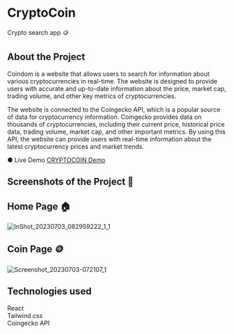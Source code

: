 # CryptoCoin
Crypto search app 🪙

## About the Project
Coindom is a website that allows users to search for information about various cryptocurrencies in real-time. The website is designed to provide users with accurate and up-to-date information about the price, market cap, trading volume, and other key metrics of cryptocurrencies.

The website is connected to the Coingecko API, which is a popular source of data for cryptocurrency information. Coingecko provides data on thousands of cryptocurrencies, including their current price, historical price data, trading volume, market cap, and other important metrics. By using this API, the website can provide users with real-time information about the latest cryptocurrency prices and market trends.

● Live Demo <a href='https://crypto-coin-nu.vercel.app/'>CRYPTOCOIN Demo</a>

## Screenshots of the Project 📸

## Home Page 🏠
![InShot_20230703_082959222_1_1](https://github.com/Aninimo/CryptoCoin/assets/75839810/17e6310d-a56a-494b-adc6-9738198bbfcd)

## Coin Page 🪙
![Screenshot_20230703-072107_1](https://github.com/Aninimo/CryptoCoin/assets/75839810/f35bfd25-ad05-4079-8002-cb85c0c440eb)

## Technologies used
React <br/>
Tailwind css <br/>
Coingecko API
